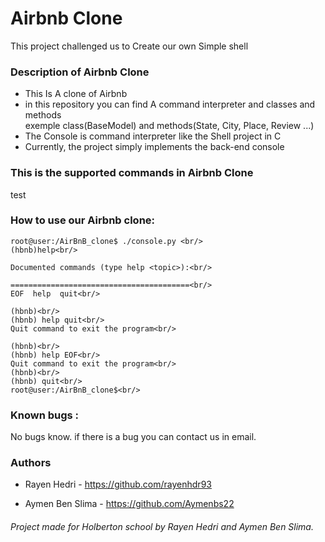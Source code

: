 # ****Airbnb Clone****

This project challenged us to Create our own Simple shell

### Description of Airbnb Clone
* This Is A clone of Airbnb<br/>
* in this repository you can find A command interpreter and classes and methods<br/>
exemple class(BaseModel) and methods(State, City, Place, Review ...)<br/>
* The Console is command interpreter like the Shell project in C<br/>
* Currently, the project simply implements the back-end console<br/>
### This is the supported commands in Airbnb Clone<br/>
test






### How to use our Airbnb clone:<br/>
```
root@user:/AirBnB_clone$ ./console.py <br/>
(hbnb)help<br/>

Documented commands (type help <topic>):<br/>

========================================<br/>
EOF  help  quit<br/>

(hbnb)<br/>
(hbnb) help quit<br/>
Quit command to exit the program<br/>

(hbnb)<br/>
(hbnb) help EOF<br/>
Quit command to exit the program<br/>
(hbnb)<br/>
(hbnb) quit<br/>
root@user:/AirBnB_clone$<br/>
```
### Known bugs :

No bugs know. if there is a bug you can contact us in email.



### Authors

* Rayen Hedri - https://github.com/rayenhdr93

* Aymen Ben Slima - https://github.com/Aymenbs22


###### Project made for Holberton school by Rayen Hedri and Aymen Ben Slima.
